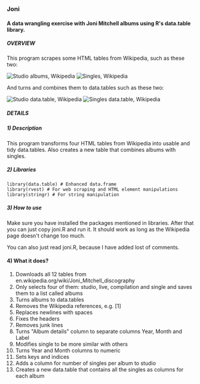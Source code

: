 ### Joni
#### A data wrangling exercise with Joni Mitchell albums using R's data.table library.

##### OVERVIEW

This program scrapes some HTML tables from Wikipedia, such as these two: 

![Studio albums, Wikipedia](/files/image_for_read_me/studio_wikipedia.png)
![Singles, Wikipedia](/files/image_for_read_me/single_wikipedia.png)

And turns and combines them to data.tables such as these two:

![Studio data.table, Wikipedia](/files/image_for_read_me/studio.png)
![Singles data.table, Wikipedia](/files/image_for_read_me/singles_per_album.png)

##### DETAILS

##### 1) Description
This program transforms four HTML tables from Wikipedia into usable and tidy data.tables. Also creates a new table that combines albums with singles.

##### 2) Libraries
```
library(data.table) # Enhanced data.frame
library(rvest) # For web scraping and HTML element manipulations
library(stringr) # For string manipulation
```
##### 3) How to use
Make sure you have installed the packages mentioned in libraries. After that you can just copy joni.R and run it. It should work as long as the Wikipedia page doesn't change too much.

You can also just read joni.R, because I have added lost of comments.

#### 4) What it does?
1) Downloads all 12 tables from en.wikipedia.org/wiki/Joni_Mitchell_discography
2) Only selects four of them: studio, live, compilation and single and saves them to a list called albums
3) Turns albums to data.tables
4) Removes the Wikipedia references, e.g. [1]
5) Replaces newlines with spaces
6) Fixes the headers
7) Removes junk lines
8) Turns "Album details" column to separate columns Year, Month and Label
9) Modifies single to be more similar with others
10) Turns Year and Month columns to numeric
11) Sets keys and indices
12) Adds a column for number of singles per album to studio
13) Creates a new data.table that contains all the singles as columns for each album
